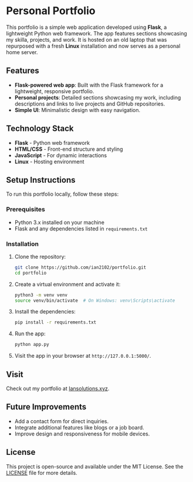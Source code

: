 # Personal Portfolio

This portfolio is a simple web application developed using **Flask**, a lightweight Python web framework. The app features sections showcasing my skilla, projects, and work. It is hosted on an old laptop that was repurposed with a fresh **Linux** installation and now serves as a personal home server.

## Features

- **Flask-powered web app**: Built with the Flask framework for a lightweight, responsive portfolio.
- **Personal projects**: Detailed sections showcasing my work, including descriptions and links to live projects and GitHub repositories.
- **Simple UI**: Minimalistic design with easy navigation.

## Technology Stack

- **Flask** - Python web framework
- **HTML/CSS** - Front-end structure and styling
- **JavaScript** - For dynamic interactions
- **Linux** - Hosting environment

## Setup Instructions

To run this portfolio locally, follow these steps:

### Prerequisites

- Python 3.x installed on your machine
- Flask and any dependencies listed in `requirements.txt`

### Installation

1. Clone the repository:

    ```bash
    git clone https://github.com/ian2102/portfolio.git
    cd portfolio
    ```

2. Create a virtual environment and activate it:

    ```bash
    python3 -m venv venv
    source venv/bin/activate  # On Windows: venv\Scripts\activate
    ```

3. Install the dependencies:

    ```bash
    pip install -r requirements.txt
    ```

4. Run the app:

    ```bash
    python app.py
    ```

5. Visit the app in your browser at `http://127.0.0.1:5000/`.

## Visit
Check out my portfolio at [Iansolutions.xyz](http://iansolutions.xyz).

## Future Improvements

- Add a contact form for direct inquiries.
- Integrate additional features like blogs or a job board.
- Improve design and responsiveness for mobile devices.

## License

This project is open-source and available under the MIT License. See the [LICENSE](LICENSE) file for more details.

